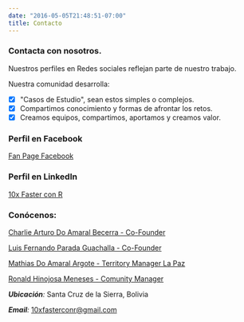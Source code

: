 ```yaml
---
date: "2016-05-05T21:48:51-07:00"
title: Contacto
---
```


### Contacta con nosotros.

Nuestros perfiles en Redes sociales reflejan parte de nuestro trabajo.

Nuestra comunidad desarrolla:

- [x] "Casos de Estudio", sean estos simples o complejos.
- [x] Compartimos conocimiento y formas de afrontar los retos.
- [x] Creamos equipos, compartimos, aportamos y creamos valor. 

### Perfil en Facebook

[Fan Page Facebook](https://www.facebook.com/10xfasterconr)

### Perfil en LinkedIn

[10x Faster con R](https://www.linkedin.com/company/10x-faster-con-r/about/?viewAsMember=true)

### Conócenos:

[Charlie Arturo Do Amaral Becerra - Co-Founder](https://www.linkedin.com/in/charlie-arturo-do-amaral-becerra/)

[Luis Fernando Parada Guachalla - Co-Founder](https://www.linkedin.com/in/luis-fernando-parada-guachalla-bba7a5138/)

[Mathias Do Amaral Argote - Territory Manager La Paz](https://www.linkedin.com/in/mathias-do-amaral-argote-9139b3174/)

[Ronald Hinojosa Meneses - Comunity Manager](https://www.linkedin.com/in/ronaldhinojosameneses/)

_**Ubicación**:_ Santa Cruz de la Sierra, Bolivia

_**Email**:_ 10xfasterconr@gmail.com



